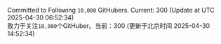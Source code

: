 Committed to Following `10,000` GitHubers. Current: <!-- FOLLOWING_COUNT -->300<!-- FOLLOWING_COUNT --> (Update at UTC <!-- LAST_UPDATED -->2025-04-30 06:52:34<!-- LAST_UPDATED -->)<br>
致力于关注`10,000`个GitHuber。当前：<!-- FOLLOWING_COUNT -->300<!-- FOLLOWING_COUNT --> (更新于北京时间 <!-- LAST_UPDATED_CST -->2025-04-30 14:52:34<!-- LAST_UPDATED_CST -->)
